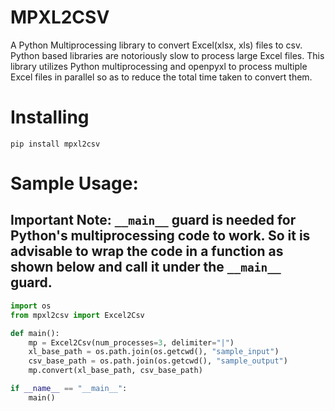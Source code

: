 # MPXL2CSV
A Python Multiprocessing library to convert Excel(xlsx, xls) files to csv. Python based libraries are notoriously slow to process large Excel files. This library utilizes Python multiprocessing and openpyxl to process multiple Excel files in parallel so as to reduce the total time taken to convert them. 
# Installing
```
pip install mpxl2csv
```
# Sample Usage:
## Important Note: ```__main__``` guard is needed for Python's multiprocessing code to work. So it is advisable to wrap the code in a function as shown below and call it under the ```__main__``` guard.

```Python
import os 
from mpxl2csv import Excel2Csv

def main():
    mp = Excel2Csv(num_processes=3, delimiter="|")
    xl_base_path = os.path.join(os.getcwd(), "sample_input")
    csv_base_path = os.path.join(os.getcwd(), "sample_output")
    mp.convert(xl_base_path, csv_base_path) 

if __name__ == "__main__":
    main()
```